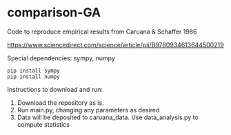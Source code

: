 # comparison-GA
Code to reproduce empirical results from Caruana &amp; Schaffer 1986

https://www.sciencedirect.com/science/article/pii/B9780934613644500219

Special dependencies: sympy, numpy

```
pip install sympy
pip install numpy
```

Instructions to download and run:
1) Download the repository as is.
2) Run main.py, changing any parameters as desired
3) Data will be deposited to caruana_data. Use data_analysis.py to compute statistics

